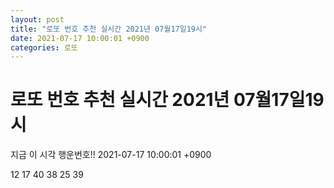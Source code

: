 ```yaml
---
layout: post
title: "로또 번호 추천 실시간 2021년 07월17일19시"
date: 2021-07-17 10:00:01 +0900
categories: 로또
---
```


# 로또 번호 추천 실시간 2021년 07월17일19시

지금 이 시각 행운번호!! 2021-07-17 10:00:01 +0900

 12  17  40  38  25  39 

